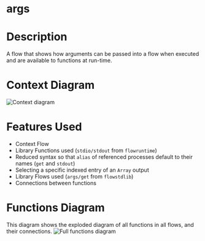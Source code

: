 args
==

Description
===
A flow that shows how arguments can be passed into a flow when executed and are available to functions at run-time.

Context Diagram
===
![Context diagram](arg-print.dot.png)

Features Used
===
* Context Flow
* Library Functions used (`stdio/stdout` from `flowruntime`)
* Reduced syntax so that `alias` of referenced processes default to their names (`get` and `stdout`)
* Selecting a specific indexed entry of an `Array` output
* Library Flows used (`args/get` from `flowstdlib`)
* Connections between functions

Functions Diagram
===
This diagram shows the exploded diagram of all functions in all flows, and their connections.
![Full functions diagram](functions.dot.png)